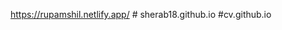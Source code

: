 https://rupamshil.netlify.app/
#   s h e r a b 1 8 . g i t h u b . i o  
 # c v . g i t h u b . i o  
 